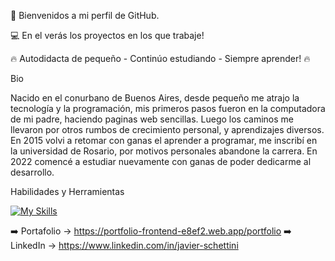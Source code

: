 👋 Bienvenidos a mi perfil de GitHub.

💻 En el verás los proyectos en los que trabaje! 

🔥 Autodidacta de pequeño - Continúo estudiando - Siempre aprender! 🔥

Bio 

Nacido en el conurbano de Buenos Aires, desde pequeño me atrajo la tecnología y la programación,
mis primeros pasos fueron en la computadora de mi padre, haciendo paginas web sencillas.
Luego los caminos me llevaron por otros rumbos de crecimiento personal, y aprendizajes diversos.
En 2015 volvi a retomar con ganas el aprender a programar, me inscribí en la universidad de Rosario, por motivos personales abandone la carrera. 
En 2022 comencé a estudiar nuevamente con ganas de poder dedicarme al desarrollo.

Habilidades y Herramientas

[![My Skills](https://skillicons.dev/icons?i=js,html,css,ts,angular,vscode,git,java,spring,postman,mysql)](https://skillicons.dev)

➡️ Portafolio -> https://portfolio-frontend-e8ef2.web.app/portfolio
➡️ LinkedIn -> https://www.linkedin.com/in/javier-schettini
